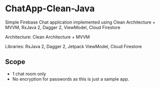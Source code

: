 # ChatApp-Clean-Java
Simple Firebase Chat application implemented using Clean Architecture + MVVM, RxJava 2, Dagger 2, ViewModel, Cloud Firestore

Architecture: Clean Architecture + MVVM

Libraries: RxJava 2, Dagger 2, Jetpack ViewModel, Cloud Firestore

## Scope
* 1 chat room only
* No encryption for passwords as this is just a sample app.

